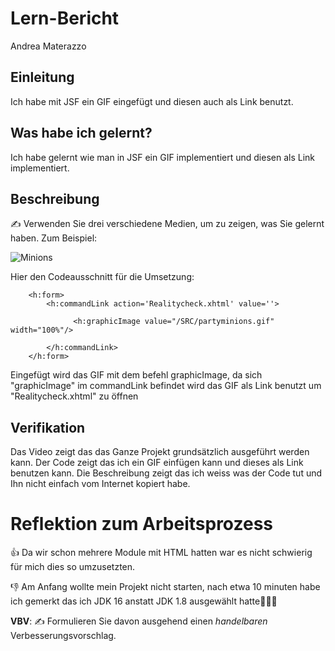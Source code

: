 # Lern-Bericht
Andrea Materazzo

## Einleitung

Ich habe mit JSF ein GIF eingefügt und diesen auch als Link benutzt.

## Was habe ich gelernt?

Ich habe gelernt wie man in JSF ein GIF implementiert und diesen als Link implementiert.

## Beschreibung

✍️ Verwenden Sie drei verschiedene Medien, um zu zeigen, was Sie gelernt haben. Zum Beispiel:

![Minions](giphy.gif)

Hier den Codeausschnitt für die Umsetzung:

```
    <h:form>
        <h:commandLink action='Realitycheck.xhtml' value=''>
                    
              <h:graphicImage value="/SRC/partyminions.gif" width="100%"/>
                    
        </h:commandLink>   
    </h:form>

```

Eingefügt wird das GIF mit dem befehl graphicImage, da sich "graphicImage" im commandLink befindet wird das GIF als Link benutzt um "Realitycheck.xhtml" zu öffnen
## Verifikation

Das Video zeigt das das Ganze Projekt grundsätzlich ausgeführt werden kann.
Der Code zeigt das ich ein GIF einfügen kann und dieses als Link benutzen kann.
Die Beschreibung zeigt das ich weiss was der Code tut und Ihn nicht einfach vom Internet kopiert habe.

# Reflektion zum Arbeitsprozess

👍 Da wir schon mehrere Module mit HTML hatten war es nicht schwierig für mich dies so umzusetzten.

👎 Am Anfang wollte mein Projekt nicht starten, nach etwa 10 minuten habe ich gemerkt das ich JDK 16 anstatt JDK 1.8 ausgewählt hatte🤦🏻‍♂️

**VBV**: ✍️ Formulieren Sie davon ausgehend einen *handelbaren* Verbesserungsvorschlag.
